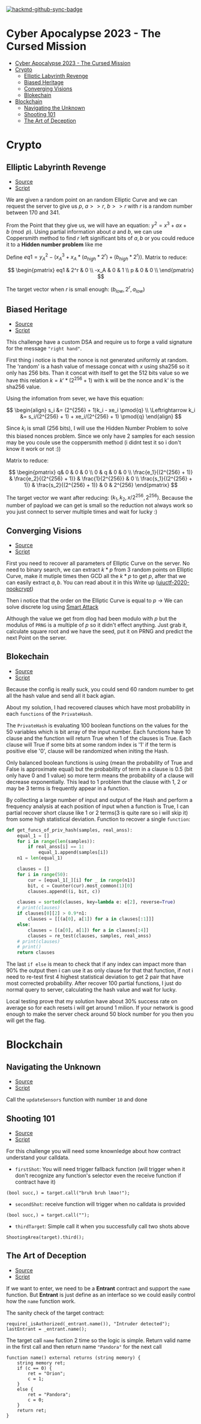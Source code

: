 [![hackmd-github-sync-badge](https://hackmd.io/Ur_BAQxQTs2u3dutoPhdGw/badge)](https://hackmd.io/Ur_BAQxQTs2u3dutoPhdGw)

# Cyber Apocalypse 2023 - The Cursed Mission

- [Cyber Apocalypse 2023 - The Cursed Mission](#cyber-apocalypse-2023---the-cursed-mission)
- [Crypto](#crypto)
  - [Elliptic Labyrinth Revenge](#elliptic-labyrinth-revenge)
  - [Biased Heritage](#biased-heritage)
  - [Converging Visions](#converging-visions)
  - [Blokechain](#blokechain)
- [Blockchain](#blockchain)
  - [Navigating the Unknown](#navigating-the-unknown)
  - [Shooting 101](#shooting-101)
  - [The Art of Deception](#the-art-of-deception)


# Crypto

## Elliptic Labyrinth Revenge

- [Source](https://github.com/m1dm4n/CTF-WriteUp/blob/main/2023/HTB_Cursed_Mission/crypto_elliptic_labyrinth_revenge.zip)
- [Script](https://github.com/m1dm4n/CTF-WriteUp/tree/main/2023/HTB_Cursed_Mission/crypto_elliptic_labyrinth)

We are given a random point on an random Elliptic Curve and we can request the server to give us $p$, $a >> r$, $b >> r$ with $r$ is a random number between 170 and 341.

From the Point that they give us, we will have an equation: $y^2 = x^3 + ax + b \pmod{p}$. Using partial information about $a$ and $b$, we can use Coppersmith method to find $r$ left significant bits of $a, b$ or you could reduce it to a **Hidden number problem** like me

Define $eq1 = y_A^2 - (x_A^3 + x_A * (a_{high} * 2^r) + (b_{high} * 2^r))$. Matrix to reduce:

$$
\begin{pmatrix} 
	eq1 & 2^r & 0 \\
	-x_A & 0 & 1 \\
	p & 0 & 0 \\
\end{pmatrix}
$$

The target vector when $r$ is small enough: $(b_{low}, 2^r, a_{low})$

## Biased Heritage

- [Source](https://github.com/m1dm4n/CTF-WriteUp/blob/main/2023/HTB_Cursed_Mission/crypto_biased_heritage.zip)
- [Script](https://github.com/m1dm4n/CTF-WriteUp/tree/main/2023/HTB_Cursed_Mission/crypto_biased_heritage)

This challenge have a custom DSA and require us to forge a valid signature for the message `"right hand"`.

First thing i notice is that the nonce is not generated uniformly at random. The 'random' is a hash value of message concat with $x$ using sha256 so it only has 256 bits. Than it concat with itself to get the 512 bits value so we have this relation $k = k' * (2^{256} + 1)$ with k will be the nonce and k' is the sha256 value.

Using the infomation from sever, we have this equation:

$$
\begin{align}
s_i &= (2^{256} + 1)k_i - xe_i \pmod{q} \\
\Leftrightarrow k_i &= s_i/(2^{256} + 1) + xe_i/(2^{256} + 1) \pmod{q}
\end{align}
$$

Since $k_i$ is small (256 bits), I will use the Hidden Number Problem to solve this biased nonces problem. Since we only have 2 samples for each session may be you coule use the coppersmith method (i didnt test it so i don't know it work or not :))

Matrix to reduce:

$$
\begin{pmatrix}
	q& 0 & 0 & 0 \\
	0 & q & 0 & 0 \\
	\frac{e_1}{(2^{256} + 1)} & \frac{e_2}{(2^{256} + 1)} & \frac{1}{2^{256}} & 0 \\
    \frac{s_1}{(2^{256} + 1)} & \frac{s_2}{(2^{256} + 1)} & 0 & 2^{256}
\end{pmatrix}
$$

The target vector we want after reducing: $(k_1, k_2, x/2^{256}, 2^{256})$. Because the number of payload we can get is small so the reduction not always work so you just connect to server multiple times and wait for lucky :)


## Converging Visions

- [Source](https://github.com/m1dm4n/CTF-WriteUp/blob/main/2023/HTB_Cursed_Mission/crypto_converging_visions.zip)
- [Script](https://github.com/m1dm4n/CTF-WriteUp/tree/main/2023/HTB_Cursed_Mission/crypto_converging_visions)

First you need to recover all parameters of Elliptic Curve on the server. No need to binary search, we can extract $k*p$ from 3 random points on Elliptic Curve, make it mutiple times then GCD all the $k*p$ to get $p$, after that we can easily extract $a, b$.  You can read about it in this Write up ([uiuctf-2020-nookcrypt](https://hackmd.io/@mystiz/uiuctf-2020-nookcrypt))

Then i notice that the order on the Elliptic Curve is equal to $p$ -> We can solve discrete log using [Smart Attack](https://github.com/jvdsn/crypto-attacks/blob/master/attacks/ecc/smart_attack.py)

Although the value we get from dlog had been modulo with $p$ but the modulus of `PRNG` is a multiple of $p$ so it didn't effect anything. Just grab it, calculate square root and we have the seed, put it on PRNG and predict the next Point on the server.

## Blokechain

- [Source](https://github.com/m1dm4n/CTF-WriteUp/blob/main/2023/HTB_Cursed_Mission/crypto_blokechain.zip)
- [Script](https://github.com/m1dm4n/CTF-WriteUp/tree/main/2023/HTB_Cursed_Mission/crypto_blokechain)

Because the config is really suck, you could send 60 random number to get all the hash value and send all it back agian.

About my solution, I had recovered clauses which have most probability in each `functions` of the `PrivateHash`.

The `PrivateHash` is evaluating 100 boolean functions on the values for the 50 variables which is bit array of the input number. Each functions have 10 clause and the function will return True when 1 of the clauses is True. Each clause will True if some bits at some random index is '1' if the term is positive else '0', clause will be randomized when initing the Hash.

Only balanced boolean functions is using (mean the probability of True and False is approximate equal) but the probability of term in a clause is 0.5 (bit only have 0 and 1 value) so more term means the probability of a clause will decrease exponentially. This lead to 1 problem that the clause with 1, 2 or may be 3 terms is frequently appear in a function. 

By collecting a large number of input and output of the Hash and perform a frequency analysis at each position of input when a function is True, I can partial recover short clause like 1 or 2 terms(3 is quite rare so i will skip it) from some high statistical deviation. Function to recover a single `function`:

```python
def get_funcs_of_priv_hash(samples, real_anss):
    equal_1 = []
    for i in range(len(samples)):
        if real_anss[i] == 1:
            equal_1.append(samples[i])
    n1 = len(equal_1)

    clauses = []
    for i in range(50):
        cur = [equal_1[_][i] for _ in range(n1)]
        bit, c = Counter(cur).most_common(1)[0]
        clauses.append((i, bit, c))

    clauses = sorted(clauses, key=lambda e: e[2], reverse=True)
    # print(clauses)
    if clauses[0][2] > 0.9*n1:
        clauses = [[(a[0], a[1]) for a in clauses[:1]]]
    else:
        clauses = [(a[0], a[1]) for a in clauses[:4]]
        clauses = re_test(clauses, samples, real_anss)
    # print(clauses)
    # print()
    return clauses
```

The last `if else` is mean to check that if any index can impact more than 90% the output then i can use it as only clause for that that function, if not i need to re-test first 4 highest statistical deviation to get 2 pair that have most corrected probability. After recover 100 partial functions, I just do normal query to server, calculating the hash value and wait for lucky. 

Local testing prove that my solution have about 30% success rate on average so for each resets i will get around 1 milion. If your network is good enough to make the server check around 50 block number for you then you will get the flag.


# Blockchain

## Navigating the Unknown

- [Source](https://github.com/m1dm4n/CTF-WriteUp/blob/main/2023/HTB_Cursed_Mission/blockchain_navigating_the_unknown.zip)
- [Script](https://github.com/m1dm4n/CTF-WriteUp/tree/main/2023/HTB_Cursed_Mission/blockchain_navigating_the_unknown)

Call the `updateSensors` function with number `10` and done

## Shooting 101

- [Source](https://github.com/m1dm4n/CTF-WriteUp/blob/main/2023/HTB_Cursed_Mission/blockchain_shooting_101.zip)
- [Script](https://github.com/m1dm4n/CTF-WriteUp/tree/main/2023/HTB_Cursed_Mission/blockchain_shooting_101)

For this challenge you will need some knownledge about how contract understand your calldata.

- `firstShot`: You will need trigger fallback function (will trigger when it don't recognize any function's selector even the receive function if contract have it)

```solidity
(bool succ,) = target.call("bruh bruh lmao!");
```


- `secondShot`: receive function will trigger when no calldata is provided

```solidity
(bool succ,) = target.call("");
```

- `thirdTarget`: Simple call it when you successfully call two shots above

```
ShootingArea(target).third();
```

## The Art of Deception

- [Source](https://github.com/m1dm4n/CTF-WriteUp/blob/main/2023/HTB_Cursed_Mission/blockchain_the_art_of_deception.zip)
- [Script](https://github.com/m1dm4n/CTF-WriteUp/tree/main/2023/HTB_Cursed_Mission/blockchain_the_art_of_deception)

If we want to enter, we need to be a **Entrant** contract and support the `name` function. But **Entrant** is just define as an interface so we could easily control how the `name` function work.

The sanity check of the target contract:

```solidity
require(_isAuthorized(_entrant.name()), "Intruder detected");
lastEntrant = _entrant.name();
```

The target call `name` fuction 2 time so the logic is simple. Return valid name in the first call and then return name `"Pandora"` for the next call

```solidity
function name() external returns (string memory) {
    string memory ret;
    if (c == 0) {
        ret = "Orion";
        c = 1;
    }
    else {
        ret = "Pandora";
        c = 0;
    }
    return ret;
}
```
